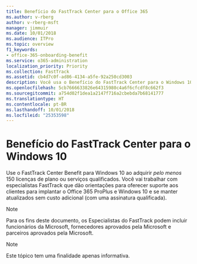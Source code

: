 ```yaml
---
title: Benefício do FastTrack Center para o Office 365
ms.author: v-rberg
author: v-rberg-msft
manager: jimmuir
ms.date: 10/01/2018
ms.audience: ITPro
ms.topic: overview
f1_keywords:
- office-365-onboarding-benefit
ms.service: o365-administration
localization_priority: Priority
ms.collection: FastTrack
ms.assetid: cb4d7c0f-ad86-4134-a5fe-92a250cd3003
description: Você usa o Benefício do FastTrack Center para o Windows 10 quando adquire *pelo menos* 150 licenças para um serviço ou plano.
ms.openlocfilehash: 5cb7666633826e64315980c4a6f6cfcdf8c662f3
ms.sourcegitcommit: a754d02f1dea1a2147f716a2cbebda7b68141777
ms.translationtype: HT
ms.contentlocale: pt-BR
ms.lasthandoff: 10/01/2018
ms.locfileid: "25353598"
---
```

# <a name="fasttrack-center-benefit-for-windows-10"></a>Benefício do FastTrack Center para o Windows 10

Use o FastTrack Center Benefit para Windows 10 ao adquirir *pelo menos* 150 licenças de plano ou serviços qualificados.  Você vai trabalhar com especialistas FastTrack que dão orientações para oferecer suporte aos clientes para implantar o Office 365 ProPlus e Windows 10 e se manter atualizados sem custo adicional (com uma assinatura qualificada). 
  
> [!NOTE]
> Para os fins deste documento, os Especialistas do FastTrack podem incluir funcionários da Microsoft, fornecedores aprovados pela Microsoft e parceiros aprovados pela Microsoft. 
    
> [!NOTE]
> Este tópico tem uma finalidade apenas informativa. 
  

  

 